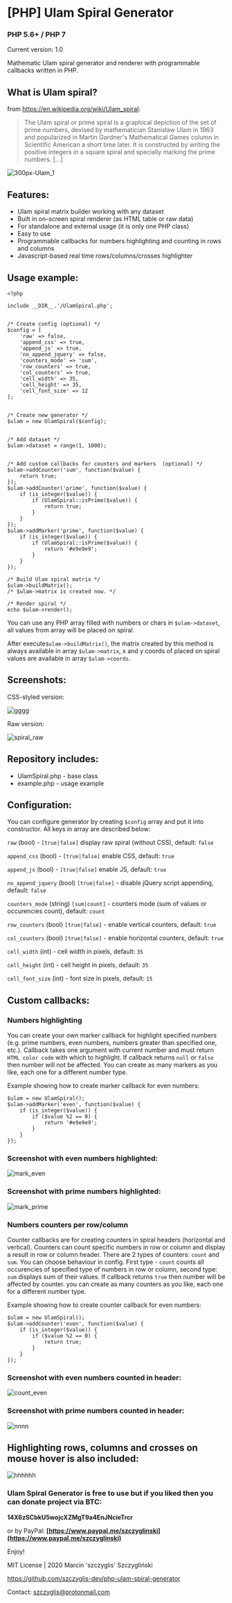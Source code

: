 # [PHP] Ulam Spiral Generator
### PHP 5.6+ / PHP 7

Current version: 1.0

Mathematic Ulam spiral generator and renderer with programmable callbacks written in PHP.

## What is Ulam spiral?
from https://en.wikipedia.org/wiki/Ulam_spiral:
> The Ulam spiral or prime spiral is a graphical depiction of the set of prime numbers, devised by mathematician Stanisław Ulam in 1963 and popularized in Martin Gardner's Mathematical Games column in Scientific American a short time later. It is constructed by writing the positive integers in a square spiral and specially marking the prime numbers. [...]

![300px-Ulam_1](https://user-images.githubusercontent.com/61396542/75210085-6d55ee80-5780-11ea-86fd-ab6bcabdab88.png)


## Features:

- Ulam spiral matrix builder working with any dataset
- Built in on-screen spiral renderer (as HTML table or raw data)
- For standalone and external usage (it is only one PHP class)
- Easy to use
- Programmable callbacks for numbers highlighting and counting in rows and columns
- Javascript-based real time rows/columns/crosses highlighter


## Usage example:
```
<?php

include __DIR__.'/UlamSpiral.php';


/* Create config (optional) */
$config = [
	'raw' => false,
	'append_css' => true,
	'append_js' => true,
	'no_append_jquery' => false,
	'counters_mode' => 'sum',
	'row_counters' => true,
	'col_counters' => true,
	'cell_width' => 35,
	'cell_height' => 35,
	'cell_font_size' => 12
];


/* Create new generator */
$ulam = new UlamSpiral($config);


/* Add dataset */
$ulam->dataset = range(1, 1000);


/* Add custom callbacks for counters and markers  (optional) */
$ulam->addCounter('sum', function($value) {
	return true;
});
$ulam->addCounter('prime', function($value) {
	if (is_integer($value)) {						
		if (UlamSpiral::isPrime($value)) {
			return true;		
		}						
	}	
});
$ulam->addMarker('prime', function($value) {
	if (is_integer($value)) {						
		if (UlamSpiral::isPrime($value)) {
			return '#e9e9e9';		
		}						
	}	
});

/* Build Ulam spiral matrix */
$ulam->buildMatrix();
/* $ulam->matrix is created now. */

/* Render spiral */
echo $ulam->render();

```
You can use any PHP array filled with numbers or chars in `$ulam->dataset`, all values from array will be placed on spiral.

After execute`$ulam->buildMatrix()`, the matrix created by this method is always available in array `$ulam->matrix`, x and y coords of placed on spiral values are available in array `$ulam->coords`.

## Screenshots:

CSS-styled version:

![gggg](https://user-images.githubusercontent.com/61396542/75218510-bfa40900-579a-11ea-9370-ee434dc0c48f.png)


Raw version:

![spiral_raw](https://user-images.githubusercontent.com/61396542/75210792-66c87680-5782-11ea-8dc5-8417e59288a1.png)



## Repository includes:

- UlamSpiral.php - base class
- example.php - usage example

## Configuration:
You can configure generator by creating `$config` array and put it into constructor. 
All keys in array are described below:

`raw` (bool) - `[true|false]` display raw spiral (without CSS), default: `false`

`append_css` (bool) - `[true|false]` enable CSS, default: `true`

`append_js` (bool) - `[true|false]` enable JS, default: `true`

`no_append_jquery` (bool) `[true|false]` - disable jQuery script appending, default: `false`

`counters_mode` (string) `[sum|count]` - counters mode (sum of values or occurencies count), default: `count`

`row_counters` (bool) `[true|false]` - enable vertical counters, default: `true`

`col_counters` (bool) `[true|false]` - enable horizontal counters, default: `true`

`cell_width` (int) - cell width in pixels, default: `35`

`cell_height` (int) - cell height in pixels, default: `35`

`cell_font_size` (int) - font size in pixels, default: `15`


## Custom callbacks:

### Numbers highlighting

You can create your own marker callback for highlight specified numbers (e.g. prime numbers, even numbers, numbers greater than specified one, etc.). Callback takes one argument with current number and must return `HTML color code` with which to highlight. If callback returns `null` or `false` then number will not be affected. You can create as many markers as you like, each one for a different number type.

Example showing how to create marker callback for even numbers:
```
$ulam = new UlamSpiral();
$ulam->addMarker('even', function($value) {					
	if (is_integer($value)) {
		if ($value %2 == 0) {
			return '#e9e9e9';		
		}	
	}
});
```

### Screenshot with even numbers highlighted:

![mark_even](https://user-images.githubusercontent.com/61396542/75211118-4c42cd00-5783-11ea-94ad-4fc9075d5ccc.png)

### Screenshot with prime numbers highlighted:

![mark_prime](https://user-images.githubusercontent.com/61396542/75211085-359c7600-5783-11ea-932f-dba29e17c94c.png)


### Numbers counters per row/column

Counter callbacks are for creating counters in spiral headers (horizontal and vertical). Counters can count specific numbers in row or column and display a result in row or column header. There are 2 types of counters: `count` and `sum`. You can choose behaviour in config. First type - `count` counts all occurencies of specified type of numbers in row or column, second type: `sum` displays sum of their values. If callback returns `true` then number will be affected by counter. you can create as many counters as you like, each one for a different number type. 

Example showing how to create counter callback for even numbers:
```
$ulam = new UlamSpiral();
$ulam->addCounter('even', function($value) {					
	if (is_integer($value)) {
		if ($value %2 == 0) {
			return true;		
		}	
	}
});

```
### Screenshot with even numbers counted in header:

![count_even](https://user-images.githubusercontent.com/61396542/75210943-d179b200-5782-11ea-8a7a-76ef1133fc90.png)


### Screenshot with prime numbers counted in header:

![nnnn](https://user-images.githubusercontent.com/61396542/75220518-e6187300-579f-11ea-9645-6911c925f0eb.png)


## Highlighting rows, columns and crosses on mouse hover is also included:

![hhhhhh](https://user-images.githubusercontent.com/61396542/75211828-77c6b700-5785-11ea-9161-a2de9d80500d.png)


### Ulam Spiral Generator is free to use but if you liked then you can donate project via BTC: 

**14X6zSCbkU5wojcXZMgT9a4EnJNcieTrcr**

or by PayPal:
 **[https://www.paypal.me/szczyglinski](https://www.paypal.me/szczyglinski)**


Enjoy!


MIT License | 2020 Marcin 'szczyglis' Szczygliński

https://github.com/szczyglis-dev/php-ulam-spiral-generator

Contact: szczyglis@protonmail.com
